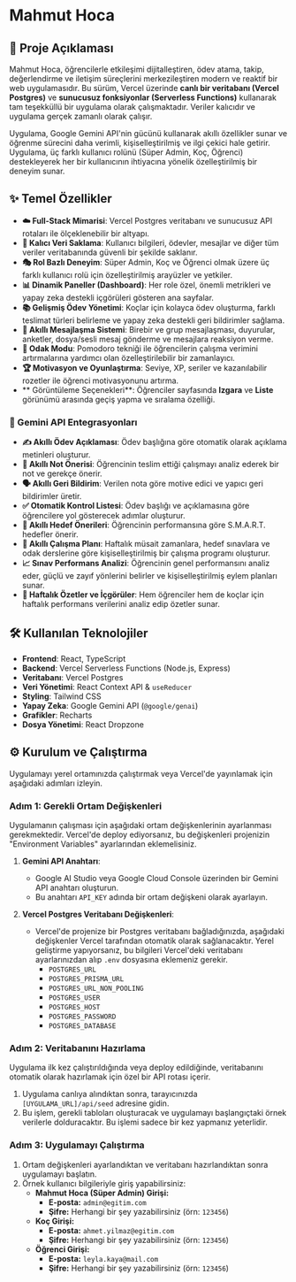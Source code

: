 # Mahmut Hoca

## 🚀 Proje Açıklaması

Mahmut Hoca, öğrencilerle etkileşimi dijitalleştiren, ödev atama, takip, değerlendirme ve iletişim süreçlerini merkezileştiren modern ve reaktif bir web uygulamasıdır. Bu sürüm, Vercel üzerinde **canlı bir veritabanı (Vercel Postgres)** ve **sunucusuz fonksiyonlar (Serverless Functions)** kullanarak tam teşekküllü bir uygulama olarak çalışmaktadır. Veriler kalıcıdır ve uygulama gerçek zamanlı olarak çalışır.

Uygulama, Google Gemini API'nin gücünü kullanarak akıllı özellikler sunar ve öğrenme sürecini daha verimli, kişiselleştirilmiş ve ilgi çekici hale getirir. Uygulama, üç farklı kullanıcı rolünü (Süper Admin, Koç, Öğrenci) destekleyerek her bir kullanıcının ihtiyacına yönelik özelleştirilmiş bir deneyim sunar.

## ✨ Temel Özellikler

- **☁️ Full-Stack Mimarisi**: Vercel Postgres veritabanı ve sunucusuz API rotaları ile ölçeklenebilir bir altyapı.
- **💾 Kalıcı Veri Saklama**: Kullanıcı bilgileri, ödevler, mesajlar ve diğer tüm veriler veritabanında güvenli bir şekilde saklanır.
- **🎭 Rol Bazlı Deneyim**: Süper Admin, Koç ve Öğrenci olmak üzere üç farklı kullanıcı rolü için özelleştirilmiş arayüzler ve yetkiler.
- **📊 Dinamik Paneller (Dashboard)**: Her role özel, önemli metrikleri ve yapay zeka destekli içgörüleri gösteren ana sayfalar.
- **📚 Gelişmiş Ödev Yönetimi**: Koçlar için kolayca ödev oluşturma, farklı teslimat türleri belirleme ve yapay zeka destekli geri bildirimler sağlama.
- **💬 Akıllı Mesajlaşma Sistemi**: Birebir ve grup mesajlaşması, duyurular, anketler, dosya/sesli mesaj gönderme ve mesajlara reaksiyon verme.
- **🎯 Odak Modu**: Pomodoro tekniği ile öğrencilerin çalışma verimini artırmalarına yardımcı olan özelleştirilebilir bir zamanlayıcı.
- **🏆 Motivasyon ve Oyunlaştırma**: Seviye, XP, seriler ve kazanılabilir rozetler ile öğrenci motivasyonunu artırma.
- ** Görüntüleme Seçenekleri**: Öğrenciler sayfasında **Izgara** ve **Liste** görünümü arasında geçiş yapma ve sıralama özelliği.

### 🤖 Gemini API Entegrasyonları

- **✍️ Akıllı Ödev Açıklaması**: Ödev başlığına göre otomatik olarak açıklama metinleri oluşturur.
- **💯 Akıllı Not Önerisi**: Öğrencinin teslim ettiği çalışmayı analiz ederek bir not ve gerekçe önerir.
- **🗣️ Akıllı Geri Bildirim**: Verilen nota göre motive edici ve yapıcı geri bildirimler üretir.
- **✅ Otomatik Kontrol Listesi**: Ödev başlığı ve açıklamasına göre öğrencilere yol gösterecek adımlar oluşturur.
- **🎯 Akıllı Hedef Önerileri**: Öğrencinin performansına göre S.M.A.R.T. hedefler önerir.
- **🧠 Akıllı Çalışma Planı**: Haftalık müsait zamanlara, hedef sınavlara ve odak derslerine göre kişiselleştirilmiş bir çalışma programı oluşturur.
- **📈 Sınav Performans Analizi**: Öğrencinin genel performansını analiz eder, güçlü ve zayıf yönlerini belirler ve kişiselleştirilmiş eylem planları sunar.
- **📅 Haftalık Özetler ve İçgörüler**: Hem öğrenciler hem de koçlar için haftalık performans verilerini analiz edip özetler sunar.

## 🛠️ Kullanılan Teknolojiler

- **Frontend**: React, TypeScript
- **Backend**: Vercel Serverless Functions (Node.js, Express)
- **Veritabanı**: Vercel Postgres
- **Veri Yönetimi**: React Context API & `useReducer`
- **Styling**: Tailwind CSS
- **Yapay Zeka**: Google Gemini API (`@google/genai`)
- **Grafikler**: Recharts
- **Dosya Yönetimi**: React Dropzone

## ⚙️ Kurulum ve Çalıştırma

Uygulamayı yerel ortamınızda çalıştırmak veya Vercel'de yayınlamak için aşağıdaki adımları izleyin.

### Adım 1: Gerekli Ortam Değişkenleri

Uygulamanın çalışması için aşağıdaki ortam değişkenlerinin ayarlanması gerekmektedir. Vercel'de deploy ediyorsanız, bu değişkenleri projenizin "Environment Variables" ayarlarından eklemelisiniz.

1.  **Gemini API Anahtarı**:
    *   Google AI Studio veya Google Cloud Console üzerinden bir Gemini API anahtarı oluşturun.
    *   Bu anahtarı `API_KEY` adında bir ortam değişkeni olarak ayarlayın.

2.  **Vercel Postgres Veritabanı Değişkenleri**:
    *   Vercel'de projenize bir Postgres veritabanı bağladığınızda, aşağıdaki değişkenler Vercel tarafından otomatik olarak sağlanacaktır. Yerel geliştirme yapıyorsanız, bu bilgileri Vercel'deki veritabanı ayarlarınızdan alıp `.env` dosyasına eklemeniz gerekir.
        *   `POSTGRES_URL`
        *   `POSTGRES_PRISMA_URL`
        *   `POSTGRES_URL_NON_POOLING`
        *   `POSTGRES_USER`
        *   `POSTGRES_HOST`
        *   `POSTGRES_PASSWORD`
        *   `POSTGRES_DATABASE`

### Adım 2: Veritabanını Hazırlama

Uygulama ilk kez çalıştırıldığında veya deploy edildiğinde, veritabanını otomatik olarak hazırlamak için özel bir API rotası içerir.

1.  Uygulama canlıya alındıktan sonra, tarayıcınızda `[UYGULAMA_URL]/api/seed` adresine gidin.
2.  Bu işlem, gerekli tabloları oluşturacak ve uygulamayı başlangıçtaki örnek verilerle dolduracaktır. Bu işlemi sadece bir kez yapmanız yeterlidir.

### Adım 3: Uygulamayı Çalıştırma

1.  Ortam değişkenleri ayarlandıktan ve veritabanı hazırlandıktan sonra uygulamayı başlatın.
2.  Örnek kullanıcı bilgileriyle giriş yapabilirsiniz:
    *   **Mahmut Hoca (Süper Admin) Girişi:**
        *   **E-posta:** `admin@egitim.com`
        *   **Şifre:** Herhangi bir şey yazabilirsiniz (örn: `123456`)
    *   **Koç Girişi:**
        *   **E-posta:** `ahmet.yilmaz@egitim.com`
        *   **Şifre:** Herhangi bir şey yazabilirsiniz (örn: `123456`)
    *   **Öğrenci Girişi:**
        *   **E-posta:** `leyla.kaya@mail.com`
        *   **Şifre:** Herhangi bir şey yazabilirsiniz (örn: `123456`)
